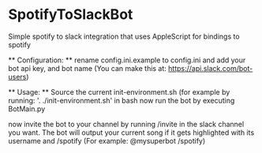 # SpotifyToSlackBot
Simple spotify to slack integration that uses AppleScript for bindings to spotify

** Configuration: **
rename config.ini.example to config.ini and add your bot api key, and bot name
(You can make this at: https://api.slack.com/bot-users)

** Usage: **
Source the current init-environment.sh (for example by running: '. ./init-environment.sh' in bash
now run the bot by executing BotMain.py

now invite the bot to your channel by running /invite <botname> in the slack channel you want. 
The bot will output your current song if it gets highlighted with its username and /spotify
(For example: @mysuperbot /spotify)
